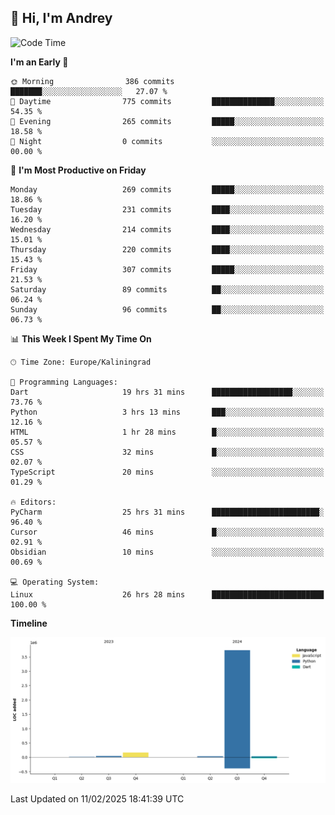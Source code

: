 ## 👋 Hi, I'm Andrey

<!--START_SECTION:waka-->
![Code Time](http://img.shields.io/badge/Code%20Time-743%20hrs%2059%20mins-blue)

**I'm an Early 🐤** 

```text
🌞 Morning                386 commits         ███████░░░░░░░░░░░░░░░░░░   27.07 % 
🌆 Daytime                775 commits         ██████████████░░░░░░░░░░░   54.35 % 
🌃 Evening                265 commits         █████░░░░░░░░░░░░░░░░░░░░   18.58 % 
🌙 Night                  0 commits           ░░░░░░░░░░░░░░░░░░░░░░░░░   00.00 % 
```
📅 **I'm Most Productive on Friday** 

```text
Monday                   269 commits         █████░░░░░░░░░░░░░░░░░░░░   18.86 % 
Tuesday                  231 commits         ████░░░░░░░░░░░░░░░░░░░░░   16.20 % 
Wednesday                214 commits         ████░░░░░░░░░░░░░░░░░░░░░   15.01 % 
Thursday                 220 commits         ████░░░░░░░░░░░░░░░░░░░░░   15.43 % 
Friday                   307 commits         █████░░░░░░░░░░░░░░░░░░░░   21.53 % 
Saturday                 89 commits          ██░░░░░░░░░░░░░░░░░░░░░░░   06.24 % 
Sunday                   96 commits          ██░░░░░░░░░░░░░░░░░░░░░░░   06.73 % 
```


📊 **This Week I Spent My Time On** 

```text
🕑︎ Time Zone: Europe/Kaliningrad

💬 Programming Languages: 
Dart                     19 hrs 31 mins      ██████████████████░░░░░░░   73.76 % 
Python                   3 hrs 13 mins       ███░░░░░░░░░░░░░░░░░░░░░░   12.16 % 
HTML                     1 hr 28 mins        █░░░░░░░░░░░░░░░░░░░░░░░░   05.57 % 
CSS                      32 mins             █░░░░░░░░░░░░░░░░░░░░░░░░   02.07 % 
TypeScript               20 mins             ░░░░░░░░░░░░░░░░░░░░░░░░░   01.29 % 

🔥 Editors: 
PyCharm                  25 hrs 31 mins      ████████████████████████░   96.40 % 
Cursor                   46 mins             █░░░░░░░░░░░░░░░░░░░░░░░░   02.91 % 
Obsidian                 10 mins             ░░░░░░░░░░░░░░░░░░░░░░░░░   00.69 % 

💻 Operating System: 
Linux                    26 hrs 28 mins      █████████████████████████   100.00 % 
```

**Timeline**

![Lines of Code chart](https://raw.githubusercontent.com/Mist3s/Mist3s/main/assets/bar_graph.png)


 Last Updated on 11/02/2025 18:41:39 UTC
<!--END_SECTION:waka-->

